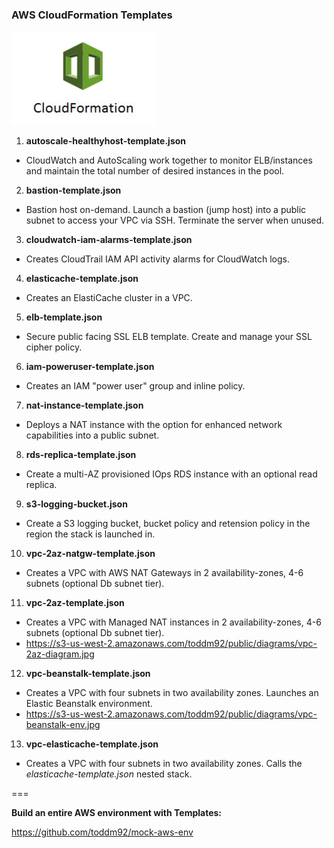 ### AWS CloudFormation Templates

![CloudFormation Logo](./images/cfn.jpg)

1. **autoscale-healthyhost-template.json**

  * CloudWatch and AutoScaling work together to monitor ELB/instances and maintain the total number of desired instances in the pool.

2. **bastion-template.json**

  * Bastion host on-demand. Launch a bastion (jump host) into a public subnet to access your VPC via SSH.  Terminate the server when unused.

3. **cloudwatch-iam-alarms-template.json** 

  * Creates CloudTrail IAM API activity alarms for CloudWatch logs.

4. **elasticache-template.json**

  * Creates an ElastiCache cluster in a VPC.

5. **elb-template.json**

  * Secure public facing SSL ELB template.  Create and manage your SSL cipher policy.

6. **iam-poweruser-template.json**

  * Creates an IAM "power user" group and inline policy.

7. **nat-instance-template.json**

  * Deploys a NAT instance with the option for enhanced network capabilities into a public subnet.

8. **rds-replica-template.json**

  * Create a multi-AZ provisioned IOps RDS instance with an optional read replica.

9. **s3-logging-bucket.json**

  * Create a S3 logging bucket, bucket policy and retension policy in the region the stack is launched in.

10. **vpc-2az-natgw-template.json**

  * Creates a VPC with AWS NAT Gateways in 2 availability-zones, 4-6 subnets (optional Db subnet tier).

11. **vpc-2az-template.json**

  * Creates a VPC with Managed NAT instances in 2 availability-zones, 4-6 subnets (optional Db subnet tier).
  * https://s3-us-west-2.amazonaws.com/toddm92/public/diagrams/vpc-2az-diagram.jpg

12. **vpc-beanstalk-template.json**

  * Creates a VPC with four subnets in two availability zones. Launches an Elastic Beanstalk environment.
  * https://s3-us-west-2.amazonaws.com/toddm92/public/diagrams/vpc-beanstalk-env.jpg

13. **vpc-elasticache-template.json**

  * Creates a VPC with four subnets in two availability zones. Calls the *elasticache-template.json* nested stack.

===

**Build an entire AWS environment with Templates:**

https://github.com/toddm92/mock-aws-env

